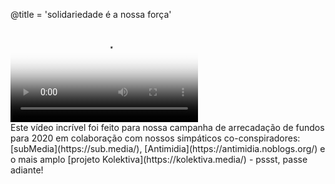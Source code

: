 @title = 'solidariedade é a nossa força'

<div class="embed-responsive embed-responsive-16by9">
  <video controls="" poster="https://static.riseup.net/bird_pt.jpeg" class="embed-responsive-item">
      <source src="https://static.riseup.net/Riseup-PT-720p.mp4" type="video/mp4">
      <source src="https://static.riseup.net/Riseup-PT-720p.webm" type="video/webm">
      <track label="Português" kind="subtitles" srclang="pt" src="https://static.riseup.net/riseup.pt-br.vtt" default>
      Your browser does not support the video tag.
  </video>
</div>
Este vídeo incrível foi feito para nossa campanha de arrecadação de fundos para 2020 em colaboração com nossos simpáticos co-conspiradores: [subMedia](https://sub.media/), [Antimidia](https://antimidia.noblogs.org/) e o mais amplo [projeto Kolektiva](https://kolektiva.media/) - pssst, passe adiante!
